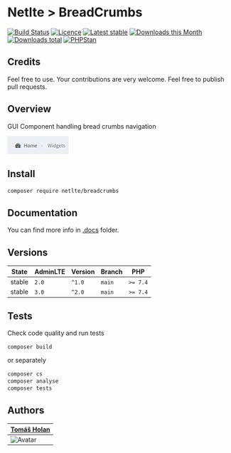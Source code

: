 # Netlte > BreadCrumbs

[![Build Status](https://badgen.net/travis/netlte/breadcrumbs)](https://travis-ci.com/Netlte/BreadCrumbs)
[![Licence](https://badgen.net/packagist/license/netlte/breadcrumbs)](https://packagist.org/packages/Netlte/BreadCrumbs)
[![Latest stable](https://badgen.net/packagist/v/netlte/breadcrumbs)](https://packagist.org/packages/Netlte/BreadCrumbs)
[![Downloads this Month](https://badgen.net/packagist/dm/netlte/breadcrumbs)](https://packagist.org/packages/Netlte/BreadCrumbs)
[![Downloads total](https://badgen.net/packagist/dt/netlte/breadcrumbs)](https://packagist.org/packages/Netlte/BreadCrumbs)
[![PHPStan](https://badgen.net/badge/PHPStan/enabled/green)](https://github.com/phpstan/phpstan)

## Credits

Feel free to use. Your contributions are very welcome. Feel free to publish pull requests.

## Overview

GUI Component handling bread crumbs navigation

![Screenshot](.docs/screen.png)

## Install

```
composer require netlte/breadcrumbs
```
## Documentation
You can find more info in [.docs](.docs/) folder.

## Versions

| State       | AdminLTE | Version | Branch   | PHP      |
|-------------|----------|---------|----------|----------|
| stable      |   `2.0`  | `^1.0`  |  `main`  | `>= 7.4` |
| stable      |   `3.0`  | `^2.0`  |  `main`  | `>= 7.4` |


## Tests

Check code quality and run tests
```
composer build
```

or separately

```
composer cs
composer analyse
composer tests
```

## Authors

| [Tomáš Holan](https://github.com/holantomas)                             |
|--------------------------------------------------------------------------|
| ![Avatar](https://avatars3.githubusercontent.com/u/5030499?s=100)        |


